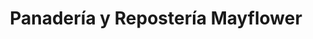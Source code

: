 ---
title: "Panadería y Repostería Mayflower"
url: /jinotega/panaderia-y-reposteria-mayflower/
shop: panadería
---